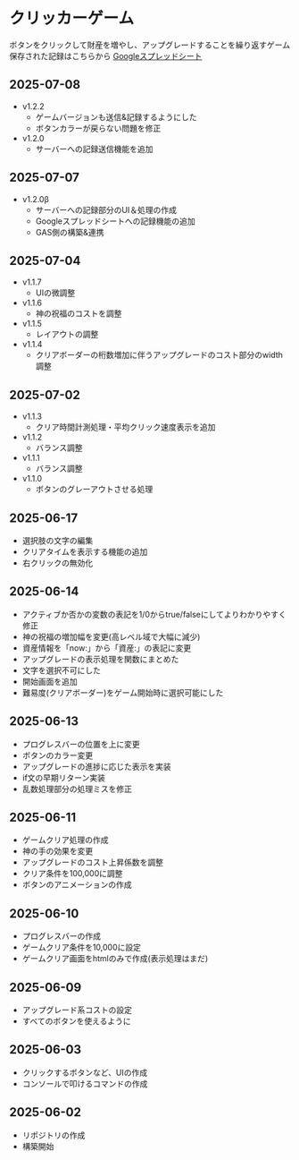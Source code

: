 # クリッカーゲーム
ボタンをクリックして財産を増やし、アップグレードすることを繰り返すゲーム
保存された記録はこちらから
[Googleスプレッドシート](https://docs.google.com/spreadsheets/d/1P9rJ0hNjFPZ7cqtDXymo_BhU8f-ms1tRS71UPgFbFgs/edit?usp=sharing)


## 2025-07-08
- v1.2.2
    - ゲームバージョンも送信&記録するようにした
    - ボタンカラーが戻らない問題を修正
- v1.2.0
    - サーバーへの記録送信機能を追加
## 2025-07-07
- v1.2.0β
    - サーバーへの記録部分のUI＆処理の作成
    - Googleスプレッドシートへの記録機能の追加
    - GAS側の構築&連携
## 2025-07-04
- v1.1.7
    - UIの微調整
- v1.1.6
    - 神の祝福のコストを調整
- v1.1.5
    - レイアウトの調整
- v1.1.4
    - クリアボーダーの桁数増加に伴うアップグレードのコスト部分のwidth調整
## 2025-07-02
- v1.1.3
    - クリア時間計測処理・平均クリック速度表示を追加
- v1.1.2
    - バランス調整
- v1.1.1
    - バランス調整
- v1.1.0
    - ボタンのグレーアウトさせる処理
## 2025-06-17
- 選択肢の文字の編集
- クリアタイムを表示する機能の追加
- 右クリックの無効化
## 2025-06-14
- アクティブか否かの変数の表記を1/0からtrue/falseにしてよりわかりやすく修正
- 神の祝福の増加幅を変更(高レベル域で大幅に減少)
- 資産情報を「now:」から「資産:」の表記に変更
- アップグレードの表示処理を関数にまとめた
- 文字を選択不可にした
- 開始画面を追加
- 難易度(クリアボーダー)をゲーム開始時に選択可能にした
## 2025-06-13
- プログレスバーの位置を上に変更
- ボタンのカラー変更
- アップグレードの進捗に応じた表示を実装
- if文の早期リターン実装
- 乱数処理部分の処理ミスを修正
## 2025-06-11
- ゲームクリア処理の作成
- 神の手の効果を変更
- アップグレードのコスト上昇係数を調整
- クリア条件を100,000に調整
- ボタンのアニメーションの作成
## 2025-06-10
- プログレスバーの作成
- ゲームクリア条件を10,000に設定
- ゲームクリア画面をhtmlのみで作成(表示処理はまだ)
## 2025-06-09
- アップグレード系コストの設定
- すべてのボタンを使えるように
## 2025-06-03
- クリックするボタンなど、UIの作成
- コンソールで叩けるコマンドの作成
## 2025-06-02
- リポジトリの作成
- 構築開始